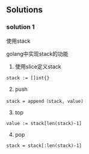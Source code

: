 ## Solutions
### solution 1
使用stack

golang中实现stack的功能

1. 使用slice定义stack
```
stack := []int{}
```

2. push
```
stack = append（stack, value)
```
3. top
```
value := stack[len(stack)-1]
```
4. pop
```
stack = stack[:len(stack)-1]
```